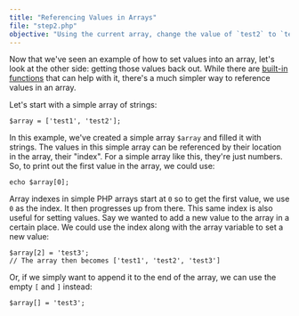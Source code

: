 ```yaml
---
title: "Referencing Values in Arrays"
file: "step2.php"
objective: "Using the current array, change the value of `test2` to `test4` using numeric indexes and append a new value of \"pineapple\" to the array"
---
```


Now that we've seen an example of how to set values into an array, let's look at the other side: getting those values back out. While there are [built-in functions](http://php.net/manual/en/ref.array.php) that can help with it, there's a much simpler way to reference values in an array. 

Let's start with a simple array of strings:
```
$array = ['test1', 'test2'];
```
In this example, we've created a simple array `$array` and filled it with strings. The values in this simple array can be referenced by their location in the array, their "index". For a simple array like this, they're just numbers. So, to print out the first value in the array, we could use:

```
echo $array[0];
```

Array indexes in simple PHP arrays start at `0` so to get the first value, we use `0` as the index. It then progresses up from there. This same index is also useful for setting values. Say we wanted to add a new value to the array in a certain place. We could use the index along with the array variable to set a new value:

```
$array[2] = 'test3';
// The array then becomes ['test1', 'test2', 'test3']
```

Or, if we simply want to append it to the end of the array, we can use the empty `[` and `]` instead:

```
$array[] = 'test3';
```